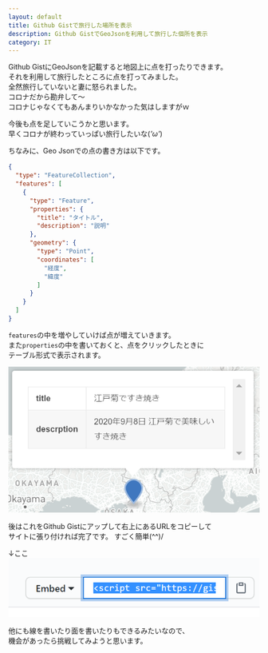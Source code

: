 ```yaml
---
layout: default
title: Github Gistで旅行した場所を表示
description: Github GistでGeoJsonを利用して旅行した個所を表示
category: IT
---
```


Github GistにGeoJsonを記載すると地図上に点を打ったりできます。  
それを利用して旅行したところに点を打ってみました。  
全然旅行していないと妻に怒られました。  
コロナだから勘弁して～  
コロナじゃなくてもあんまりいかなかった気はしますがｗ

今後も点を足していこうかと思います。  
早くコロナが終わっていっぱい旅行したいな(*'ω'*)

<script src="https://gist.github.com/mtaketani113/0aa9228ab7eefcaa149e789791f7a7ff.js"></script>

ちなみに、Geo Jsonでの点の書き方は以下です。

```Json
{
  "type": "FeatureCollection",
  "features": [
    {
      "type": "Feature",
      "properties": {
        "title": "タイトル",
        "description": "説明"
      },
      "geometry": {
        "type": "Point",
        "coordinates": [
          "経度",
          "緯度"
        ]
      }
    }
  ]
}
```

`features`の中を増やしていけば点が増えていきます。  
また`properties`の中を書いておくと、点をクリックしたときに    
テーブル形式で表示されます。

![propertiesの効果](/images/it/github/mapProperties.png)

後はこれをGithub Gistにアップして右上にあるURLをコピーして  
サイトに張り付ければ完了です。
すごく簡単(^^)/

↓ここ  
![地図の埋め込みスクリプト](/images/it/github/mapEmbedScript.png)

他にも線を書いたり面を書いたりもできるみたいなので、  
機会があったら挑戦してみようと思います。